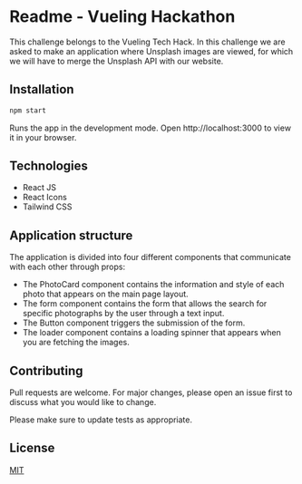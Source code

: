 # Readme - Vueling Hackathon

This challenge belongs to the Vueling Tech Hack. In this challenge we are asked to make an application where Unsplash images are viewed, for which we will have to merge the Unsplash API with our website.

## Installation
```bash
npm start
```

Runs the app in the development mode.
Open http://localhost:3000 to view it in your browser.


## Technologies

 - React JS
- React Icons
- Tailwind CSS

## Application structure
The application is divided into four different components that communicate with each other through props:
 - The PhotoCard component contains the information and style of each photo that appears on the main page layout.
 - The form component contains the form that allows the search for specific photographs by the user through a text input.
- The Button component triggers the submission of the form.
- The loader component contains a loading spinner that appears when you are fetching the images.

## Contributing

Pull requests are welcome. For major changes, please open an issue first
to discuss what you would like to change.

Please make sure to update tests as appropriate.

## License

[MIT](https://choosealicense.com/licenses/mit/)
